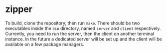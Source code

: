 # zipper

To build, clone the repository, then run `make`.
There should be two executables inside the `bin` directory, named `server` and `client` respectively.
Currently, you need to run the server, then the client on another terminal instance.
In the future a dedicated server will be set up and the client will be available on a few package managers.
